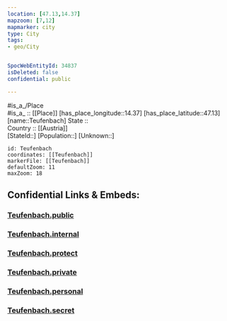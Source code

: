 ```yaml
---
location: [47.13,14.37] 
mapzoom: [7,12] 
mapmarker: city 
type: City
tags:
- geo/City


SpocWebEntityId: 34837
isDeleted: false
confidential: public

---
```

#is_a_/Place  
#is_a_ :: [[Place]] 
[has_place_longitude::14.37] 
[has_place_latitude::47.13] 
[name::Teufenbach] 
State ::  
Country :: [[Austria]]  
[StateId::] 
[Population::] 
[Unknown::] 


```leaflet
id: Teufenbach
coordinates: [[Teufenbach]] 
markerFile: [[Teufenbach]] 
defaultZoom: 11 
maxZoom: 18
```


## Confidential Links & Embeds: 

### [Teufenbach.public](/_public/\Earth\Continent\Europe\Europe~Central\Austria\Austrias_States\Steiermark\CityTeufenbach.public.md) 

### [Teufenbach.internal](/_internal/\Earth\Continent\Europe\Europe~Central\Austria\Austrias_States\Steiermark\CityTeufenbach.internal.md) 

### [Teufenbach.protect](/_protect/\Earth\Continent\Europe\Europe~Central\Austria\Austrias_States\Steiermark\CityTeufenbach.protect.md) 

### [Teufenbach.private](/_private/\Earth\Continent\Europe\Europe~Central\Austria\Austrias_States\Steiermark\CityTeufenbach.private.md) 

### [Teufenbach.personal](/_personal/\Earth\Continent\Europe\Europe~Central\Austria\Austrias_States\Steiermark\CityTeufenbach.personal.md) 

### [Teufenbach.secret](/_secret/\Earth\Continent\Europe\Europe~Central\Austria\Austrias_States\Steiermark\CityTeufenbach.secret.md)

